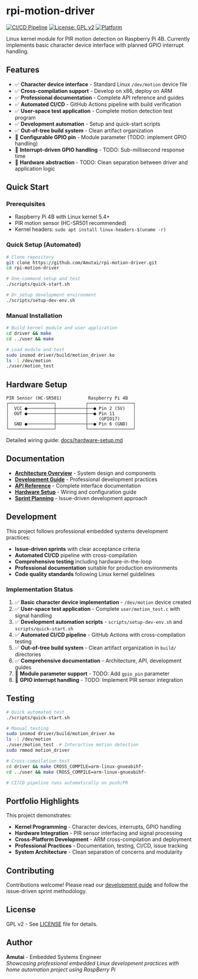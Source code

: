 # rpi-motion-driver

[![CI/CD Pipeline](https://github.com/Amutai/rpi-motion-driver/workflows/CI/CD%20Pipeline/badge.svg)](https://github.com/Amutai/rpi-motion-driver/actions)
[![License: GPL v2](https://img.shields.io/badge/License-GPL%20v2-blue.svg)](https://www.gnu.org/licenses/old-licenses/gpl-2.0.en.html)
[![Platform](https://img.shields.io/badge/platform-Raspberry%20Pi%204B-red.svg)](https://www.raspberrypi.org/)

Linux kernel module for PIR motion detection on Raspberry Pi 4B. Currently implements basic character device interface with planned GPIO interrupt handling.

## Features

- ✅ **Character device interface** - Standard Linux `/dev/motion` device file
- ✅ **Cross-compilation support** - Develop on x86, deploy on ARM
- ✅ **Professional documentation** - Complete API reference and guides
- ✅ **Automated CI/CD** - GitHub Actions pipeline with build verification
- ✅ **User-space test application** - Complete motion detection test program
- ✅ **Development automation** - Setup and quick-start scripts
- ✅ **Out-of-tree build system** - Clean artifact organization
- 🚧 **Configurable GPIO pin** - Module parameter (TODO: implement GPIO handling)
- 🚧 **Interrupt-driven GPIO handling** - TODO: Sub-millisecond response time
- 🚧 **Hardware abstraction** - TODO: Clean separation between driver and application logic

## Quick Start

### Prerequisites
- Raspberry Pi 4B with Linux kernel 5.4+
- PIR motion sensor (HC-SR501 recommended)
- Kernel headers: `sudo apt install linux-headers-$(uname -r)`

### Quick Setup (Automated)
```bash
# Clone repository
git clone https://github.com/Amutai/rpi-motion-driver.git
cd rpi-motion-driver

# One-command setup and test
./scripts/quick-start.sh

# Or setup development environment
./scripts/setup-dev-env.sh
```

### Manual Installation
```bash
# Build kernel module and user application
cd driver && make
cd ../user && make

# Load module and test
sudo insmod driver/build/motion_driver.ko
ls -l /dev/motion
./user/motion_test
```

## Hardware Setup

```
PIR Sensor (HC-SR501)          Raspberry Pi 4B
┌─────────────────┐           ┌─────────────────┐
│  VCC ●──────────┼───────────┼──● Pin 2 (5V)   │
│  OUT ●──────────┼───────────┼──● Pin 11       │
│                 │           │    (GPIO17)     │
│  GND ●──────────┼───────────┼──● Pin 6 (GND)  │
└─────────────────┘           └─────────────────┘
```

Detailed wiring guide: [docs/hardware-setup.md](docs/hardware-setup.md)

## Documentation

- **[Architecture Overview](docs/architecture.md)** - System design and components
- **[Development Guide](docs/development-guide.md)** - Professional development practices
- **[API Reference](docs/api-reference.md)** - Complete interface documentation
- **[Hardware Setup](docs/hardware-setup.md)** - Wiring and configuration guide
- **[Sprint Planning](docs/sprint-planning.md)** - Issue-driven development approach

## Development

This project follows professional embedded systems development practices:

- **Issue-driven sprints** with clear acceptance criteria
- **Automated CI/CD** pipeline with cross-compilation
- **Comprehensive testing** including hardware-in-the-loop
- **Professional documentation** suitable for production environments
- **Code quality standards** following Linux kernel guidelines

### Implementation Status
1. ✅ **Basic character device implementation** - `/dev/motion` device created
2. ✅ **User-space test application** - Complete `user/motion_test.c` with signal handling
3. ✅ **Development automation scripts** - `scripts/setup-dev-env.sh` and `scripts/quick-start.sh`
4. ✅ **Automated CI/CD pipeline** - GitHub Actions with cross-compilation testing
5. ✅ **Out-of-tree build system** - Clean artifact organization in `build/` directories
6. ✅ **Comprehensive documentation** - Architecture, API, development guides
7. 🚧 **Module parameter support** - TODO: Add `gpio_pin` parameter
8. 🚧 **GPIO interrupt handling** - TODO: Implement PIR sensor integration

## Testing

```bash
# Quick automated test
./scripts/quick-start.sh

# Manual testing
sudo insmod driver/build/motion_driver.ko
ls -l /dev/motion
./user/motion_test  # Interactive motion detection
sudo rmmod motion_driver

# Cross-compilation test
cd driver && make CROSS_COMPILE=arm-linux-gnueabihf-
cd ../user && make CROSS_COMPILE=arm-linux-gnueabihf-

# CI/CD pipeline runs automatically on push/PR
```

## Portfolio Highlights

This project demonstrates:

- **Kernel Programming** - Character devices, interrupts, GPIO handling
- **Hardware Integration** - PIR sensor interfacing and signal processing
- **Cross-Platform Development** - ARM cross-compilation and deployment
- **Professional Practices** - Documentation, testing, CI/CD, issue tracking
- **System Architecture** - Clean separation of concerns and modularity

## Contributing

Contributions welcome! Please read our [development guide](docs/development-guide.md) and follow the issue-driven sprint methodology.

## License

GPL v2 - See [LICENSE](LICENSE) file for details.

## Author

**Amutai** - Embedded Systems Engineer  
*Showcasing professional embedded Linux development practices with home automation project using RaspBerry Pi*
